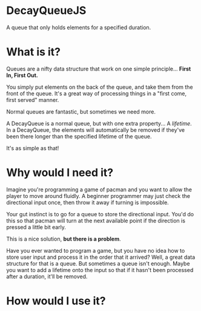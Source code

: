 # DecayQueueJS
A queue that only holds elements for a specified duration.

# What is it?
Queues are a nifty data structure that work on one simple principle... **First In, First Out.**

You simply put elements on the back of the queue, and take them from the front of the queue. It's a great way of processing things in a "first come, first served" manner.

Normal queues are fantastic, but sometimes we need more.

A DecayQueue is a normal queue, but with one extra property... A _lifetime_. 
In a DecayQueue, the elements will automatically be removed if they've been there longer than the specified lifetime of the queue.

It's as simple as that!

# Why would I need it?





Imagine you're programming a game of pacman and you want to allow the player to move around fluidly. A beginner programmer may just check the directional input once, then throw it away if turning is impossible.

Your gut instinct is to go for a queue to store the directional input. You'd do this so that pacman will turn at the next available point if the direction is pressed a little bit early.

This is a nice solution, **but there is a problem**.


Have you ever wanted to program a game, but you have no idea how to store user input and process it in the order that it arrived? Well, a great data structure for that is a queue. But sometimes a queue isn't enough. Maybe you want to add a lifetime onto the input so that if it hasn't been processed after a duration, it'll be removed.

# How would I use it?